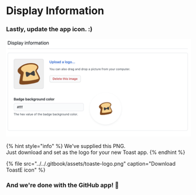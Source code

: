 # Display Information

### Lastly, update the app icon. :\)

![This app icon is unique to ToastE.](../../.gitbook/assets/image%20%2842%29.png)

{% hint style="info" %}
We've supplied this PNG.  
Just download and set as the logo for your new Toast app.
{% endhint %}

{% file src="../../.gitbook/assets/toaste-logo.png" caption="Download ToastE icon" %}

### And we're done with the GitHub app!  🎉

